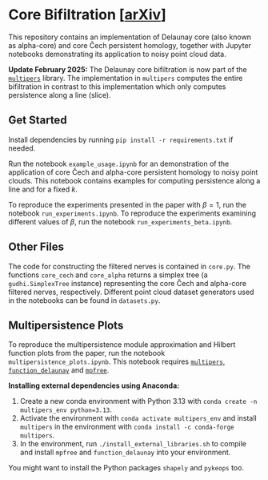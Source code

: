 # Core Bifiltration [[arXiv](https://arxiv.org/abs/2405.01214)]

This repository contains an implementation of Delaunay core (also known as alpha-core) and core Čech persistent homology, together with Jupyter notebooks demonstrating its application to noisy point cloud data.

**Update February 2025:** The Delaunay core bifiltration is now part of the [`multipers`](https://github.com/DavidLapous/multipers) library. The implementation in `multipers` computes the entire bifiltration in contrast to this implementation which only computes persistence along a line (slice).

## Get Started

Install dependencies by running `pip install -r requirements.txt` if needed.

Run the notebook `example_usage.ipynb` for an demonstration of the application of core Čech and alpha-core persistent homology to noisy point clouds. This notebook contains examples for computing persistence along a line and for a fixed $k$.

To reproduce the experiments presented in the paper with $\beta=1$, run the notebook `run_experiments.ipynb`. To reproduce the experiments examining different values of $\beta$, run the notebook `run_experiments_beta.ipynb`.

## Other Files

The code for constructing the filtered nerves is contained in `core.py`. The functions `core_cech` and `core_alpha` returns a simplex tree (a `gudhi.SimplexTree` instance) representing the core Čech and alpha-core filtered nerves, respectively. Different point cloud dataset generators used in the notebooks can be found in `datasets.py`.

## Multipersistence Plots

To reproduce the multipersistence module approximation and Hilbert function plots from the paper, run the notebook `multipersistence_plots.ipynb`. This notebook requires [`multipers`](https://github.com/DavidLapous/multipers), [`function_delaunay`](https://bitbucket.org/mkerber/function_delaunay) and [`mpfree`](https://bitbucket.org/mkerber/mpfree).

**Installing external dependencies using Anaconda:**

1. Create a new conda environment with Python 3.13 with `conda create -n multipers_env python=3.13`.
2. Activate the environment with `conda activate multipers_env` and install `multipers` in the environment with `conda install -c conda-forge multipers`.
3. In the environment, run `./install_external_libraries.sh` to compile and install `mpfree` and `function_delaunay` into your environment.

You might want to install the Python packages `shapely` and `pykeops` too.
